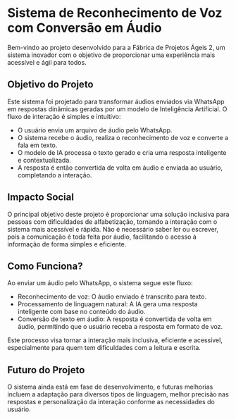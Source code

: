 <h1>Sistema de Reconhecimento de Voz com Conversão em Áudio</h1>

<p>Bem-vindo ao projeto desenvolvido para a Fábrica de Projetos Ágeis 2, um sistema inovador com o objetivo de proporcionar uma experiência mais acessível e ágil para todos.</p>

<h2>Objetivo do Projeto</h2>
<p>Este sistema foi projetado para transformar áudios enviados via WhatsApp em respostas dinâmicas geradas por um modelo de Inteligência Artificial. O fluxo de interação é simples e intuitivo:</p>
<ul>
    <li>O usuário envia um arquivo de áudio pelo WhatsApp.</li>
    <li>O sistema recebe o áudio, realiza o reconhecimento de voz e converte a fala em texto.</li>
    <li>O modelo de IA processa o texto gerado e cria uma resposta inteligente e contextualizada.</li>
    <li>A resposta é então convertida de volta em áudio e enviada ao usuário, completando a interação.</li>
</ul>

<h2>Impacto Social</h2>
<p>O principal objetivo deste projeto é proporcionar uma solução inclusiva para pessoas com dificuldades de alfabetização, tornando a interação com o sistema mais acessível e rápida. Não é necessário saber ler ou escrever, pois a comunicação é toda feita por áudio, facilitando o acesso à informação de forma simples e eficiente.</p>

<h2>Como Funciona?</h2>
<p>Ao enviar um áudio pelo WhatsApp, o sistema segue este fluxo:</p>
<ul>
    <li>Reconhecimento de voz: O áudio enviado é transcrito para texto.</li>
    <li>Processamento de linguagem natural: A IA gera uma resposta inteligente com base no conteúdo do áudio.</li>
    <li>Conversão de texto em áudio: A resposta é convertida de volta em áudio, permitindo que o usuário receba a resposta em formato de voz.</li>
</ul>

<p>Este processo visa tornar a interação mais inclusiva, eficiente e acessível, especialmente para quem tem dificuldades com a leitura e escrita.</p>

<h2>Futuro do Projeto</h2>
<p>O sistema ainda está em fase de desenvolvimento, e futuras melhorias incluem a adaptação para diversos tipos de linguagem, melhor precisão nas respostas e personalização da interação conforme as necessidades do usuário.</p>
